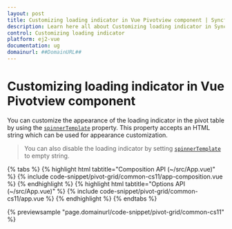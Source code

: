 ```yaml
---
layout: post
title: Customizing loading indicator in Vue Pivotview component | Syncfusion
description: Learn here all about Customizing loading indicator in Syncfusion Vue Pivotview component of Syncfusion Essential JS 2 and more.
control: Customizing loading indicator 
platform: ej2-vue
documentation: ug
domainurl: ##DomainURL##
---
```


# Customizing loading indicator in Vue Pivotview component

You can customize the appearance of the loading indicator in the pivot table by using the [`spinnerTemplate`](https://ej2.syncfusion.com/documentation/api/pivotview/#spinnertemplate) property. This property accepts an HTML string which can be used for appearance customization.

> You can also disable the loading indicator by setting [`spinnerTemplate`](https://ej2.syncfusion.com/documentation/api/pivotview/#spinnertemplate) to empty string.

{% tabs %}
{% highlight html tabtitle="Composition API (~/src/App.vue)" %}
{% include code-snippet/pivot-grid/common-cs11/app-composition.vue %}
{% endhighlight %}
{% highlight html tabtitle="Options API (~/src/App.vue)" %}
{% include code-snippet/pivot-grid/common-cs11/app.vue %}
{% endhighlight %}
{% endtabs %}
        
{% previewsample "page.domainurl/code-snippet/pivot-grid/common-cs11" %}